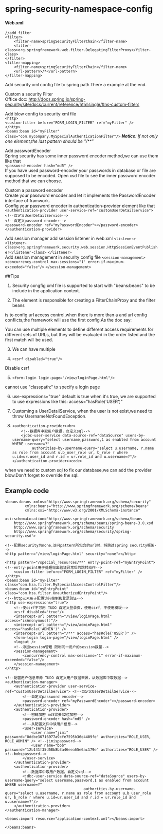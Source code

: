 # spring-security-namespace-config
####  Web.xml
	//add filter
	<filter>
		<filter-name>springSecurityFilterChain</filter-name>
		<filter-class>org.springframework.web.filter.DelegatingFilterProxy</filter-class>
	</filter>
	<filter-mapping>
		<filter-name>springSecurityFilterChain</filter-name>
		<url-pattern>/*</url-pattern>
	</filter-mapping>

  

Add security xml config file to spring path.There a example at the end.

Custom a security Filter<br>
Office doc: http://docs.spring.io/spring-security/site/docs/current/reference/htmlsingle/#ns-custom-filters

Add blow config to security xml file<br>
`<http>`<br>
`<custom-filter before="FORM_LOGIN_FILTER" ref="myFilter" />`<br>
`</http>`<br>
`<beans:bean id="myFilter" class="com.mycompany.MySpecialAuthenticationFilter"/>`
_**Notice**: If not only one <http> element,the last <http> pattern should be "/**"_

Add passwordEncoder<br>
Spring security has some inner password encoder method,we can use them like that<br>
`<password-encoder hash="md5" />`<br>
If you have used password-encoder your passwords in database or file are supposed to be encoded.
Open xsd file to see the inner password encoder method that we can choose.

Custom a password encoder<br>
Create your password encoder and let it implements the PasswordEncoder interface of framwork.<br>
Config your password encoder in authentication-provider element like that<br>
    `<authentication-provider user-service-ref="customUserDetailService"> <!--自定义UserDetailService-->`<br>
        `<!--自定义password encoder-->`<br>
        `<password-encoder ref="myPasswordEncoder"></password-encoder>`<br>
    `</authentication-provider>`

Add session manager
add session listener in web.xml
  `<listener>`
    `<listener-class>org.springframework.security.web.session.HttpSessionEventPublisher</listener-class>`
  `</listener>`  
Add session management in security config file
	`<session-management>`  
        `<concurrency-control max-sessions="1" error-if-maximum-exceeded="false"/>`
    `</session-management>`

##Tips

1. Security congfig xml file is supported to start with "beans:beans" to be include in the application context.

2. The <http> element is responsible for creating a FilterChainProxy and the filter beans

<intercept-url> is to config url access control,when there is more than a <intercept-url> and url config conflicts,the framework will use the first config.As the doc say:

You can use multiple <intercept-url> elements to define different access requirements for different sets of URLs, but they will be evaluated in the order listed and the first match will be used. 

3. We can have multiple <authentication-provider>

4.     <csrf disabled="true"/>
Disable csrf

5.     <form-login login-page="/view/loginPage.html"/>
cannot use "classpath:" to specify a login page

6. use-expressions="true" default is true 
when it's true, we are supported to use expressions like this: access="hasRole('USER')"

7. Customing a UserDetailService, when the user is not exist,we need to throw UsernameNotFoundException.

8.     <authentication-provider><br>
           <!--数据库中取用户数据，自定义sql-->
           <jdbc-user-service data-source-ref="dataSource" users-by-username-query="select username,password,1 as enabled from account WHERE username=?"
                authorities-by-username-query="select u.username, r.name as role from account u,b_user_role ur, b_role r where u.id=ur.user_id and r.id = ur.role_id and u.username=?"/>
       </authentication-provider><code>
when we need to custom sql to fix our database,we can add the provider blow.Don't forget to override the sql.
    



## Example code
    <beans:beans xmlns="http://www.springframework.org/schema/security"
             xmlns:beans="http://www.springframework.org/schema/beans"
             xmlns:xsi="http://www.w3.org/2001/XMLSchema-instance"
             xsi:schemaLocation="http://www.springframework.org/schema/beans
        http://www.springframework.org/schema/beans/spring-beans-3.0.xsd
        http://www.springframework.org/schema/security
		http://www.springframework.org/schema/security/spring-security.xsd">

    <!--配置security为none,访问pattern所包含的url时，将跳过spring security框架-->
    <http pattern="/view/loginPage.html" security="none"></http>

    <http pattern="/special_resources/**" entry-point-ref="myEntryPoint">  <!--entry-point用于处理抛出验证异常后的跳转动作-->
        <custom-filter before="FORM_LOGIN_FILTER" ref="myFilter" />
    </http>
    <beans:bean id="myFilter" class="com.hza.filter.MySpecialAccessControlFilter"/>
    <beans:bean id="myEntryPoint" class="com.hza.filter.UnauthorizedEntryPoint"/>
    <!--http元素用于配置访问控制和登录验证-->
    <http use-expressions="true">
        <!--使csrf不可用 TUDO 自定义登录页，使用csrf，不使用模板-->
        <csrf disabled="true"/>
        <intercept-url pattern="/view/loginPage.html" access="isAnonymous()"/>
        <intercept-url pattern="/view/adminPage.html" access="hasRole('ADMIN')" />
        <intercept-url pattern="/**" access="hasRole('USER')" />
        <form-login login-page="/view/loginPage.html" />
        <logout />
        <!--添加session管理 限制同一用户的session数量-->
        <session-management>
            <concurrency-control max-sessions="1" error-if-maximum-exceeded="false"/>
        </session-management>
    </http>

    <!--配置用户信息来源 TUDO 自定义用户数据来源，从数据库中取数据-->
    <authentication-manager>
        <authentication-provider user-service-ref="customUserDetailService"> <!--自定义UserDetailService-->
            <!--自定义password encoder-->
            <password-encoder ref="myPasswordEncoder"></password-encoder>
        </authentication-provider>
        <authentication-provider>
            <!--密码加密 md5需要32位加密-->
            <password-encoder hash="md5" />
            <!--从配置文件中读用户信息-->
            <user-service>
                <user name="jimi" password="0ddbe36716977a9cfe7595b36e4409fe" authorities="ROLE_USER, ROLE_ADMIN" /> <!--jimispassword-->
                <user name="bob" password="12b141f35d58b8b3a46eea65e6ac179e" authorities="ROLE_USER" /> <!--bobspassword-->
            </user-service>
        </authentication-provider>
        <authentication-provider>
            <!--数据库中取用户数据，自定义sql-->
            <jdbc-user-service data-source-ref="dataSource" users-by-username-query="select username,password,1 as enabled from account WHERE username=?"
                                        authorities-by-username-query="select u.username, r.name as role from account u,b_user_role ur, b_role r where u.id=ur.user_id and r.id = ur.role_id and u.username=?"/>
        </authentication-provider>
    </authentication-manager>

    <beans:import resource="application-context.xml"></beans:import>

    </beans:beans>

